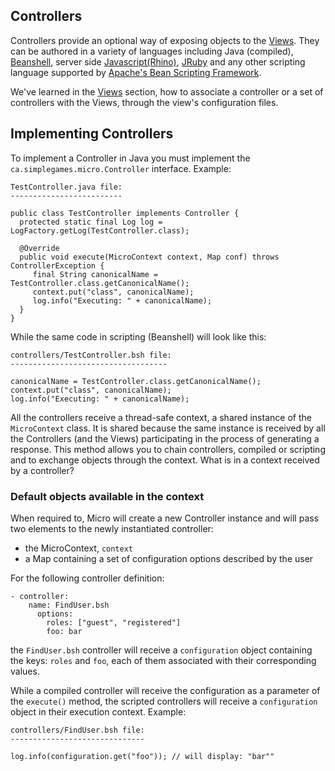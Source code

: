 ## Controllers

Controllers provide an optional way of exposing objects to the [Views](/views/). They can be authored in a variety of languages including Java (compiled), [Beanshell](http://www.beanshell.org/), server side [Javascript(Rhino)](http://www.mozilla.org/rhino/), [JRuby](http://jruby.org/) and any other scripting language supported by [Apache's Bean Scripting Framework](http://commons.apache.org/bsf/).

We've learned in the [Views](/views/) section, how to associate a controller or a set of controllers with the Views, through the view's configuration files.

## Implementing Controllers
To implement a Controller in Java you must implement the `ca.simplegames.micro.Controller` interface. Example:

    TestController.java file:
    -------------------------
    
    public class TestController implements Controller {
      protected static final Log log = LogFactory.getLog(TestController.class);

      @Override
      public void execute(MicroContext context, Map conf) throws ControllerException {
         final String canonicalName = TestController.class.getCanonicalName();
         context.put("class", canonicalName);
         log.info("Executing: " + canonicalName);
      }
    }

While the same code in scripting (Beanshell) will look like this:

    controllers/TestController.bsh file:
    -----------------------------------
    
    canonicalName = TestController.class.getCanonicalName();
    context.put("class", canonicalName);
    log.info("Executing: " + canonicalName);


All the controllers receive a thread-safe context, a shared instance of the `MicroContext` class. It is shared because the same instance is received by all the Controllers (and the Views) participating in the process of generating a response. This method allows you to chain controllers, compiled or scripting and to exchange objects through the context. What is in a context received by a controller?

### Default objects available in the context
When required to, Micro will create a new Controller instance and will pass two elements to the newly instantiated controller:
  
  - the MicroContext, `context`
  - a Map containing a set of configuration options described by the user

For the following controller definition:

    - controller:
        name: FindUser.bsh
          options:
            roles: ["guest", "registered"]
            foo: bar
the `FindUser.bsh` controller will receive a `configuration` object containing the keys: `roles` and `foo`, each of them associated with their corresponding values.

While a compiled controller will receive the configuration as a parameter of the `execute()` method, the scripted controllers will receive a `configuration` object in their execution context. Example:

    controllers/FindUser.bsh file:
    ------------------------------

    log.info(configuration.get("foo")); // will display: "bar""

    
  